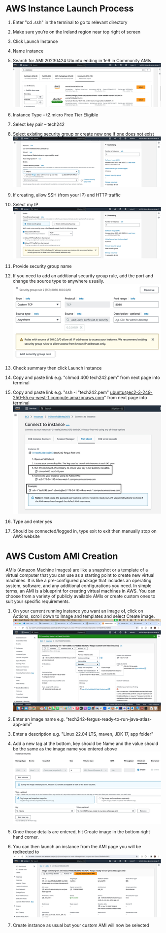 # AWS Instance Launch Process

1.	Enter "cd .ssh" in the terminal to go to relevant directory
2.	Make sure you’re on the Ireland region near top right of screen 
3.	Click Launch Instance
4.	Name instance
5.	Search for AMI 20230424 Ubuntu ending in 1e9 in Community AMIs
    ![AMI Screenshot](../README_images/AWS_AMI_Screenshot.jpg)

6.	Instance Type – t2.micro Free Tier Eligible
7.	Select key pair – tech242
8.	Select existing security group or create new one if one does not exist
    ![Existing Secutiry Group Screenshot](../README_images/AWS_Security_Group_Existing_Screenshot.jpg)

9.	If creating, allow SSH (from your IP) and HTTP traffic
10.	Select my IP
    ![New Security Group Screenshot](../README_images/AWS_New_Security_Group_Screenshot.jpg)
11.	Provide security group name
12. If you need to add an additional security group rule, add the port and change the source type to anywhere usually.
    ![Add New Security Group Rule Screenshot](../README_images/Add_New_Security_Group_Rule_Screenshot.jpg)

13.	Check summary then click Launch instance

14.	Copy and paste link e.g. "chmod 400 tech242.pem" from next page into terminal
15.	Copy and paste link e.g. "ssh -i "tech242.pem" ubuntu@ec2-3-249-250-55.eu-west-1.compute.amazonaws.com" from next page into terminal
    ![Connect To Instance Screenshot](../README_images/Connect_To_Instance_Screenshot.jpg)

16.	Type and enter yes
17.	Should be connected/logged in, type exit to exit then manually stop on AWS website

# AWS Custom AMI Creation

AMIs (Amazon Machine Images) are like a snapshot or a template of a virtual computer that you can use as a starting point to create new virtual machines. It is like a pre-configured package that includes an operating system, software, and any additional configurations you need. In simple terms, an AMI is a blueprint for creating virtual machines in AWS. You can choose from a variety of publicly available AMIs or create custom ones to suit your specific requirements.

1. On your current running instance you want an image of, click on Actions, scroll down to Image and templates and select Create image.
   ![Create New Image Screenshot](../README_images/Create_New_Image_Screenshot.jpg)

2. Enter an image name e.g. "tech242-fergus-ready-to-run-java-atlas-app-ami"
3. Enter a description e.g. "Linux 22.04 LTS, maven, JDK 17, app folder"

4. Add a new tag at the bottom, key should be Name and the value should be the same as the image name you entered above
   ![AMI Tag Creation Screenshot](../README_images/AMI_Tag_Creation_Screenshot.jpg)

5. Once those details are entered, hit Create image in the bottom right hand corner.
6. You can then launch an instance from the AMI page you will be redirected to
   ![Launch Instance From AMI](../README_images/Launch_Instance_From_AMI_Screenshot.jpg)

7. Create instance as usual but your custom AMI will now be selected